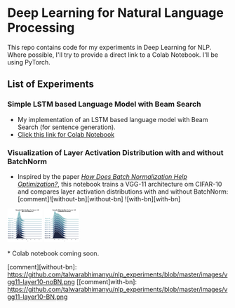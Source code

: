 # Deep Learning for Natural Language Processing
This repo contains code for my experiments in Deep Learning for NLP. Where possible, I'll try to provide a direct link to a Colab Notebook. I'll be using PyTorch.

## List of Experiments
### Simple LSTM based Language Model with Beam Search
* My implementation of an LSTM based language model with Beam Search (for sentence generation).
* [Click this link for Colab Notebook](https://colab.research.google.com/drive/1nD2s4r7XrYP95gxfBoTr3Ajy9QW4YjUQ "Language Model with Beam Search")

### Visualization of Layer Activation Distribution with and without BatchNorm
* Inspired by the paper [_How Does Batch Normalization Help Optimization?_](https://arxiv.org/abs/1805.11604), this notebook trains a VGG-11 architecture om CIFAR-10 and compares layer activation distributions with and without BatchNorm:
[comment]![without-bn][without-bn] ![with-bn][with-bn]
<p float="middle">
	<img src="./images/vgg11-layer10-noBN.png" width="80" />
	<img src="./images/vgg11-layer10-BN.png" width="80" />
</p>
* Colab notebook coming soon.

[comment][without-bn]: https://github.com/talwarabhimanyu/nlp_experiments/blob/master/images/vgg11-layer10-noBN.png
[[comment]with-bn]: https://github.com/talwarabhimanyu/nlp_experiments/blob/master/images/vgg11-layer10-BN.png

